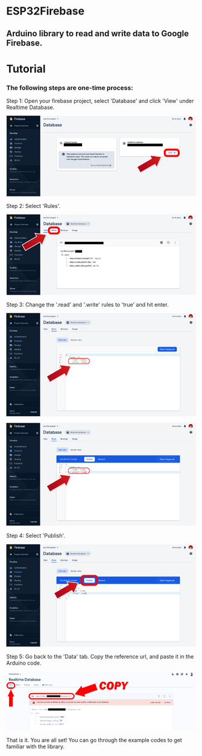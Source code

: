 # ESP32Firebase
## Arduino library to read and write data to Google Firebase.

# Tutorial
### The following steps are one-time process:

Step 1: Open your firebase project, select 'Database' and click 'View' under Realtime Database. 

![Step1](https://github.com/Rupakpoddar/ESP32Firebase/blob/master/documentation/tutorial_1.png) 

Step 2: Select 'Rules'. 

![Step2](https://github.com/Rupakpoddar/ESP32Firebase/blob/master/documentation/tutorial_2.png) 

Step 3: Change the '.read' and '.write' rules to 'true' and hit enter. 

![Step3.1](https://github.com/Rupakpoddar/ESP32Firebase/blob/master/documentation/tutorial_3.png) 

![Step3.2](https://github.com/Rupakpoddar/ESP32Firebase/blob/master/documentation/tutorial_4.png) 

Step 4: Select 'Publish'. 

![Step4](https://github.com/Rupakpoddar/ESP32Firebase/blob/master/documentation/tutorial_5.png) 

Step 5: Go back to the 'Data' tab. Copy the reference url, and paste it in the Arduino code. 

![Step5](https://github.com/Rupakpoddar/ESP32Firebase/blob/master/documentation/tutorial_6.png) 

That is it. You are all set! You can go through the example codes to get familiar with the library. 
